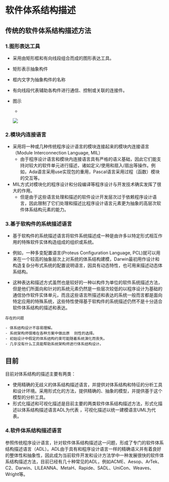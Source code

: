 # 软件体系结构描述

## 传统的软件体系结构描述方法

### 1.图形表达工具

- 采用由矩形框和有向线段组合而成的图形表达工具。

- 矩形表示抽象构件

- 框内文字为抽象构件的名称

- 有向线段代表辅助各构件进行通信、控制或关联的连接件。

- 图示

  - 

    ![](https://raw.githubusercontent.com/ZanderZhao/images/master/img2019/20191221181930.png)

    

### 2.模块内连接语言

- 采用将一种或几种传统程序设计语言的模块连接起来的模块内连接语言（Module Interconnection Language, MIL）
  - 由于程序设计语言和模块内连接语言具有严格的语义基础，因此它们能支持对较大的软件单元进行描述，诸如定义/使用和扇入/扇出等操作。例如，Ada语言采用use实现包的重用，Pascal语言采用过程（函数）模块的交互等。
- MIL方式对模块化的程序设计和分段编译等程序设计与开发技术确实发挥了很大的作用。
  - 但是由于这些语言处理和描述的软件设计开发层次过于依赖程序设计语言，因此限制了它们处理和描述比程序设计语言元素更为抽象的高层次软件体系结构元素的能力。

### 3.基于软构件的系统描述语言

- 基于软构件的系统描述语言将软件系统描述成一种是由许多以特定形式相互作用的特殊软件实体构造组成的组织或系统。

- 例如，一种多变配置语言(Proteus Configuration Language, PCL)就可以用来在一个较高的抽象层次上对系统的体系结构建模，Darwin最初用作设计和构造复杂分布式系统的配置说明语言，因具有动态特性，也可用来描述动态体系结构。

- 这种表达和描述方式虽然也是较好的一种以构件为单位的软件系统描述方法，但是他们所面向和针对的系统元素仍然是一些层次较低的以程序设计为基础的通信协作软件实体单元，而且这些语言所描述和表达的系统一般而言都是面向特定应用的特殊系统，这些特性使得基于软构件的系统描述仍然不是十分适合软件体系结构的描述和表达。

```
存在的问题

- 体系结构设计不容易理解。
- 系统架构师很难在各种方案中做出原  则性的选择。
- 初始设计中假定的体系结构约束可能随着系统演化而丧失。
- 几乎没有什么工具能帮助系统架构师进行体系结构设计。
```

## 目前

目前对体系结构的描述主要有两类：

- 使用精确的无歧义的体系结构描述语言，并提供对体系结构和特征的分析工具和设计环境。采用形式化的方法，提供精确的、抽象的模型，并提供基于这个模型的分析工具。
- 形式化描述和可视化描述是目前主要的两类软件体系结构描述方法，形式化描述以体系结构描述语言ADL为代表 ，可视化描述以统一建模语言UML为代表。

### 4.软件体系结构描述语言

参照传统程序设计语言，针对软件体系结构描述这一问题，形成了专门的软件体系结构描述语言（ADL）。ADL由于具有和程序设计语言一样的精确语义并有着良好的整体性和抽象性，因此成为当前软件开发和设计方法学中一种发展很快的软件体系结构描述方法，目前已经有几十种常见的ADL，例如ACME、Aesop、ArTek、C2、Darwin、LILEANNA、MetaH、Rapide、SADL、UniCon、Weaves、Wright等。
